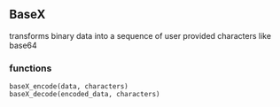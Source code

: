 ## BaseX
transforms binary data into a sequence of user provided characters like base64

### functions
```
baseX_encode(data, characters)
baseX_decode(encoded_data, characters)
```